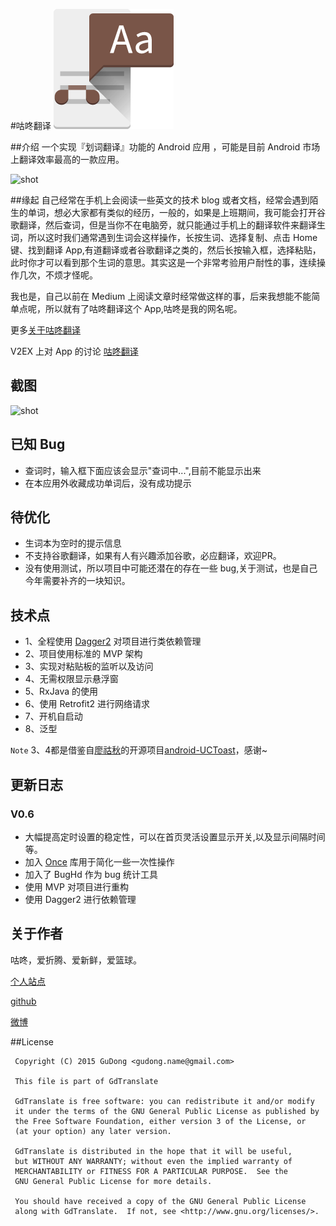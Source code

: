 #咕咚翻译
![icon](/app/src/main/res/mipmap-xxxhdpi/ic_launcher.png "")

##介绍
一个实现『划词翻译』功能的 Android 应用 ，可能是目前 Android 市场上翻译效率最高的一款应用。

![shot](http://7xr9gx.com1.z0.glb.clouddn.com/gd.gif)

##缘起
自己经常在手机上会阅读一些英文的技术 blog 或者文档，经常会遇到陌生的单词，想必大家都有类似的经历，一般的，如果是上班期间，我可能会打开谷歌翻译，然后查词，但是当你不在电脑旁，就只能通过手机上的翻译软件来翻译生词，所以这时我们通常遇到生词会这样操作，长按生词、选择复制、点击 Home 键、找到翻译 App,有道翻译或者谷歌翻译之类的，然后长按输入框，选择粘贴，此时你才可以看到那个生词的意思。其实这是一个非常考验用户耐性的事，连续操作几次，不烦才怪呢。

我也是，自己以前在 Medium 上阅读文章时经常做这样的事，后来我想能不能简单点呢，所以就有了咕咚翻译这个 App,咕咚是我的网名呢。

更多[关于咕咚翻译](http://gudong.name/product/2016/02/26/gudong_translate.html)

V2EX 上对 App 的讨论 [咕咚翻译](https://www.v2ex.com/t/259288#reply69)

## 截图

![shot](http://7xr9gx.com1.z0.glb.clouddn.com/marketing1.pic_hd.jpg)

## 已知 Bug 
* 查词时，输入框下面应该会显示"查词中...",目前不能显示出来
* 在本应用外收藏成功单词后，没有成功提示

## 待优化
* 生词本为空时的提示信息
* 不支持谷歌翻译，如果有人有兴趣添加谷歌，必应翻译，欢迎PR。
* 没有使用测试，所以项目中可能还潜在的存在一些 bug,关于测试，也是自己今年需要补齐的一块知识。

## 技术点

* 1、全程使用 [Dagger2](https://github.com/google/dagger) 对项目进行类依赖管理
* 2、项目使用标准的 MVP 架构
* 3、实现对粘贴板的监听以及访问
* 4、无需权限显示悬浮窗
* 5、RxJava 的使用
* 6、使用 Retrofit2 进行网络请求
* 7、开机自启动
* 8、泛型

`Note` 3、4都是借鉴自[廖祜秋](https://github.com/liaohuqiu/)的开源项目[android-UCToast](https://github.com/liaohuqiu/android-UCToast)，感谢~

## 更新日志

### V0.6
* 大幅提高定时设置的稳定性，可以在首页灵活设置显示开关,以及显示间隔时间等。
* 加入 [Once](https://github.com/jonfinerty/Once) 库用于简化一些一次性操作
* 加入了 BugHd 作为 bug 统计工具
* 使用 MVP 对项目进行重构
* 使用 Dagger2 进行依赖管理

## 关于作者

咕咚，爱折腾、爱新鲜，爱篮球。

[个人站点](http://gudong.name/)

[github](https://github.com/maoruibin)

[微博](http://weibo.com/u/1874136301)

##License
 
     Copyright (C) 2015 GuDong <gudong.name@gmail.com>
   
     This file is part of GdTranslate
   
     GdTranslate is free software: you can redistribute it and/or modify
     it under the terms of the GNU General Public License as published by
     the Free Software Foundation, either version 3 of the License, or
     (at your option) any later version.
   
     GdTranslate is distributed in the hope that it will be useful,
     but WITHOUT ANY WARRANTY; without even the implied warranty of
     MERCHANTABILITY or FITNESS FOR A PARTICULAR PURPOSE.  See the
     GNU General Public License for more details.
   
     You should have received a copy of the GNU General Public License
     along with GdTranslate.  If not, see <http://www.gnu.org/licenses/>.

